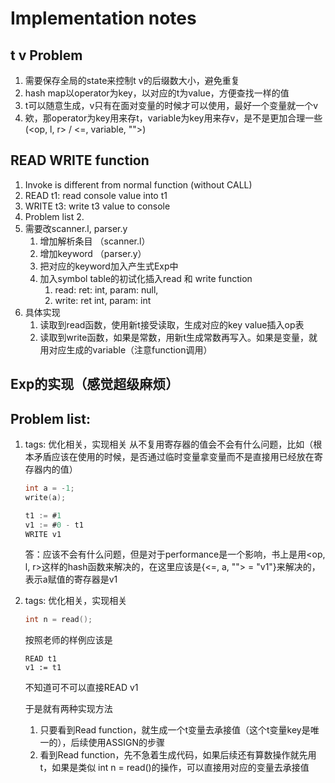 # Implementation notes

## t v Problem
1. 需要保存全局的state来控制t v的后缀数大小，避免重复
2. hash map以operator为key，以对应的t为value，方便查找一样的值
3. t可以随意生成，v只有在面对变量的时候才可以使用，最好一个变量就一个v
4. 欸，那operator为key用来存t，variable为key用来存v，是不是更加合理一些(<op, l, r> / <=, variable, "">)

## READ WRITE function

1. Invoke is different from normal function (without CALL)
2. READ t1: read console value into t1
3. WRITE t3: write t3 value to console
4. Problem list 2.
5. 需要改scanner.l, parser.y
    1. 增加解析条目 （scanner.l）
    2. 增加keyword （parser.y）
    3. 把对应的keyword加入产生式Exp中
    4. 加入symbol table的初试化插入read 和 write function
        1. read: ret: int,  param: null, 
        2. write: ret int, param: int
6. 具体实现
    1. 读取到read函数，使用新t接受读取，生成对应的key value插入op表
    2. 读取到write函数，如果是常数，用新t生成常数再写入。如果是变量，就用对应生成的variable（注意function调用）
    
## Exp的实现（感觉超级麻烦）

    




## Problem list:
1. tags: 优化相关，实现相关
    从不复用寄存器的值会不会有什么问题，比如（根本矛盾应该在使用的时候，是否通过临时变量拿变量而不是直接用已经放在寄存器内的值）  
    ```c
    int a = -1;
    write(a);
    
    t1 := #1
    v1 := #0 - t1
    WRITE v1
    ```
    答：应该不会有什么问题，但是对于performance是一个影响，书上是用<op, l, r>这样的hash函数来解决的，在这里应该是{<=, a, ""> = "v1"}来解决的，表示a赋值的寄存器是v1 
    
2. tags: 优化相关，实现相关
   ```c
   int n = read();
   ```
   按照老师的样例应该是
   ```
   READ t1
   v1 := t1
   ```
   不知道可不可以直接READ v1
   
   于是就有两种实现方法  
   1. 只要看到Read function，就生成一个t变量去承接值（这个t变量key是唯一的），后续使用ASSIGN的步骤  
   2. 看到Read function，先不急着生成代码，如果后续还有算数操作就先用t，如果是类似 int n = read()的操作，可以直接用对应的变量去承接值
